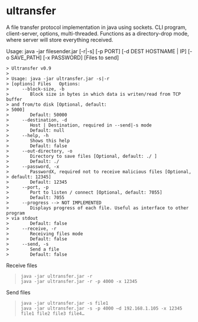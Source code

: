 # ultransfer

A file transfer protocol implementation in java using sockets. CLI program, client-server, options, multi-threaded. Functions as a directory-drop mode, where server will store everything received.

Usage: java -jar filesender.jar [-r|-s] [-p PORT] [-d DEST HOSTNAME | IP] [-o SAVE_PATH] [-x PASSWORD] [Files to send]

    > Ultransfer v0.9
    > 
    > Usage: java -jar ultransfer.jar -s|-r
    > [options] Files   Options:
    >     --block-size, -b
    >        Block size in bytes in which data is writen/read from TCP buffer
    > and from/to disk [Optional, default:
    > 5000]
    >        Default: 50000
    >     --destination, -d
    >        Host | Destination, required in --send|-s mode
    >        Default: null
    >     --help, -h
    >        Shows this help
    >        Default: false
    >     --out-directory, -o
    >        Directory to save files [Optional, default: ./ ]
    >        Default: ./
    >     --password, -x
    >        PasswordX, required not to receive malicious files [Optional,
    > default: 12345]
    >        Default: 12345
    >     --port, -p
    >        Port to listen / connect [Optional, default: 7055]
    >        Default: 7055
    >     --progress --> NOT IMPLEMENTED
    >        Displays progress of each file. Useful as interface to other program
    > via stdout
    >        Default: false
    >     --receive, -r
    >        Receiving files mode
    >        Default: false
    >     --send, -s
    >        Send a file
    >        Default: false




Receive files

>     java -jar ultransfer.jar -r 
>     java -jar ultransfer.jar -r -p 4000 -x 12345

 

Send files

>     java -jar ultransfer.jar -s file1
>     java -jar ultransfer.jar -s -p 4000 —d 192.168.1.105 -x 12345 file1 file2 file3 file4…



        
